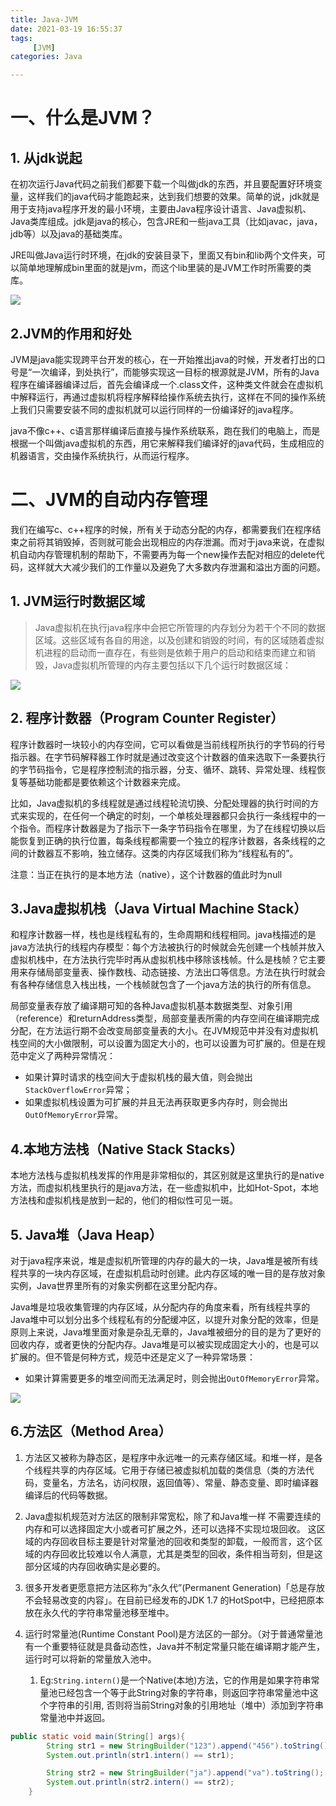 ```yaml
---
title: Java-JVM
date: 2021-03-19 16:55:37
tags:
     [JVM]
categories: Java

---
```


# 一、什么是JVM？

## 1. 从jdk说起

在初次运行Java代码之前我们都要下载一个叫做jdk的东西，并且要配置好环境变量，这样我们的java代码才能跑起来，达到我们想要的效果。简单的说，jdk就是用于支持java程序开发的最小环境，主要由Java程序设计语言、Java虚拟机、Java类库组成。jdk是java的核心，包含JRE和一些java工具（比如javac，java，jdb等）以及java的基础类库。

JRE叫做Java运行时环境，在jdk的安装目录下，里面又有bin和lib两个文件夹，可以简单地理解成bin里面的就是jvm，而这个lib里装的是JVM工作时所需要的类库。

<!--more-->

![](https://tva1.sinaimg.cn/large/008eGmZEly1goqerxazlnj30im0bdjr9.jpg)

## 2.JVM的作用和好处

JVM是java能实现跨平台开发的核心，在一开始推出java的时候，开发者打出的口号是“一次编译，到处执行”，而能够实现这一目标的根源就是JVM，所有的Java程序在编译器编译过后，首先会编译成一个.class文件，这种类文件就会在虚拟机中解释运行，再通过虚拟机将程序解释给操作系统去执行，这样在不同的操作系统上我们只需要安装不同的虚拟机就可以运行同样的一份编译好的java程序。

java不像c++、c语言那样编译后直接与操作系统联系，跑在我们的电脑上，而是根据一个叫做java虚拟机的东西，用它来解释我们编译好的java代码，生成相应的机器语言，交由操作系统执行，从而运行程序。

# 二、JVM的自动内存管理

我们在编写c、c++程序的时候，所有关于动态分配的内存，都需要我们在程序结束之前将其销毁掉，否则就可能会出现相应的内存泄漏。而对于java来说，在虚拟机自动内存管理机制的帮助下，不需要再为每一个new操作去配对相应的delete代码，这样就大大减少我们的工作量以及避免了大多数内存泄漏和溢出方面的问题。

## 1. JVM运行时数据区域

> Java虚拟机在执行java程序中会把它所管理的内存划分为若干个不同的数据区域。这些区域有各自的用途，以及创建和销毁的时间，有的区域随着虚拟机进程的启动而一直存在，有些则是依赖于用户的启动和结束而建立和销毁，Java虚拟机所管理的内存主要包括以下几个运行时数据区域：

![](https://tva1.sinaimg.cn/large/008eGmZEly1goqeui77gmj30fx08ojs5.jpg)

## 2. 程序计数器（Program Counter Register）

程序计数器时一块较小的内存空间，它可以看做是当前线程所执行的字节码的行号指示器。在字节码解释器工作时就是通过改变这个计数器的值来选取下一条要执行的字节码指令，它是程序控制流的指示器，分支、循环、跳转、异常处理、线程恢复等基础功能都是要依赖这个计数器来完成。

比如，Java虚拟机的多线程就是通过线程轮流切换、分配处理器的执行时间的方式来实现的，在任何一个确定的时刻，一个单核处理器都只会执行一条线程中的一个指令。而程序计数器是为了指示下一条字节码指令在哪里，为了在线程切换以后能恢复到正确的执行位置，每条线程都需要一个独立的程序计数器，各条线程的之间的计数器互不影响，独立储存。这类的内存区域我们称为“线程私有的”。

注意：当正在执行的是本地方法（native），这个计数器的值此时为null

## 3.Java虚拟机栈（Java Virtual Machine Stack）

和程序计数器一样，栈也是线程私有的，生命周期和线程相同。java栈描述的是java方法执行的线程内存模型：每个方法被执行的时候就会先创建一个栈帧并放入虚拟机栈中，在方法执行完毕时再从虚拟机栈中移除该栈帧。什么是栈帧？它主要用来存储局部变量表、操作数栈、动态链接、方法出口等信息。方法在执行时就会有各种存储信息入栈出栈，一个栈帧就包含了一个java方法的执行的所有信息。

局部变量表存放了编译期可知的各种Java虚拟机基本数据类型、对象引用（reference）和returnAddress类型，局部变量表所需的内存空间在编译期完成分配，在方法运行期不会改变局部变量表的大小。在JVM规范中并没有对虚拟机栈空间的大小做限制，可以设置为固定大小的，也可以设置为可扩展的。但是在规范中定义了两种异常情况：

- 如果计算时请求的栈空间大于虚拟机栈的最大值，则会抛出`StackOverflowError`异常；
- 如果虚拟机栈设置为可扩展的并且无法再获取更多内存时，则会抛出`OutOfMemoryError`异常。

## 4.本地方法栈（Native Stack Stacks）

本地方法栈与虚拟机栈发挥的作用是非常相似的，其区别就是这里执行的是native方法，而虚拟机栈里执行的是java方法，在一些虚拟机中，比如Hot-Spot，本地方法栈和虚拟机栈是放到一起的，他们的相似性可见一斑。

## 5. Java堆（Java Heap）

对于java程序来说，堆是虚拟机所管理的内存的最大的一块，Java堆是被所有线程共享的一块内存区域，在虚拟机启动时创建。此内存区域的唯一目的是存放对象实例，Java世界里所有的对象实例都在这里分配内存。

Java堆是垃圾收集管理的内存区域，从分配内存的角度来看，所有线程共享的Java堆中可以划分出多个线程私有的分配缓冲区，以提升对象分配的效率，但是原则上来说，Java堆里面对象是杂乱无章的，Java堆被细分的目的是为了更好的回收内存，或者更快的分配内存。Java堆是可以被实现成固定大小的，也是可以扩展的。但不管是何种方式，规范中还是定义了一种异常场景：

- 如果计算需要更多的堆空间而无法满足时，则会抛出`OutOfMemoryError`异常。

![](https://tva1.sinaimg.cn/large/008eGmZEly1goqh72zmtfj30oe0engmf.jpg)

## 6.方法区（Method Area）

1. 方法区又被称为静态区，是程序中永远唯一的元素存储区域。和堆一样，是各个线程共享的内存区域。它用于存储已被虚拟机加载的类信息（类的方法代码，变量名，方法名，访问权限，返回值等）、常量、静态变量、即时编译器编译后的代码等数据。            

2. Java虚拟机规范对方法区的限制非常宽松，除了和Java堆一样 不需要连续的内存和可以选择固定大小或者可扩展之外，还可以选择不实现垃圾回收。 
    这区域的内存回收目标主要是针对常量池的回收和类型的卸载，一般而言，这个区域的内存回收比较难以令人满意，尤其是类型的回收，条件相当苛刻，但是这部分区域的内存回收确实是必要的。

3. 很多开发者更愿意把方法区称为“永久代”(Permanent Generation)「总是存放不会轻易改变的内容」。在目前已经发布的JDK 1.7 的HotSpot中，已经把原本放在永久代的字符串常量池移至堆中。
4. 运行时常量池(Runtime Constant Pool)是方法区的一部分。（对于普通常量池有一个重要特征就是具备动态性，Java并不制定常量只能在编译期才能产生，运行时可以将新的常量放入池中。
   1. Eg:`String.intern()`是一个Native(本地)方法，它的作用是如果字符串常量池已经包含一个等于此String对象的字符串，则返回字符串常量池中这个字符串的引用, 否则将当前String对象的引用地址（堆中）添加到字符串常量池中并返回。

```java
public static void main(String[] args){
        String str1 = new StringBuilder("123").append("456").toString();
        System.out.println(str1.intern() == str1);

        String str2 = new StringBuilder("ja").append("va").toString();
        System.out.println(str2.intern() == str2);
    }
```

